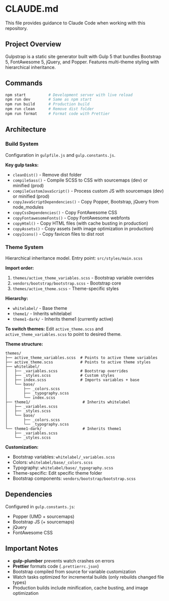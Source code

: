 # CLAUDE.md

This file provides guidance to Claude Code when working with this repository.

## Project Overview

Gulpstrap is a static site generator built with Gulp 5 that bundles Bootstrap 5, FontAwesome 5, jQuery, and Popper. Features multi-theme styling with hierarchical inheritance.

## Commands

```bash
npm start          # Development server with live reload
npm run dev        # Same as npm start
npm run build      # Production build
npm run clean      # Remove dist folder
npm run format     # Format code with Prettier
```

## Architecture

### Build System

Configuration in `gulpfile.js` and `gulp.constants.js`.

**Key gulp tasks:**

- `cleanDist()` - Remove dist folder
- `compileSass()` - Compile SCSS to CSS with sourcemaps (dev) or minified (prod)
- `compileCustomJavaScript()` - Process custom JS with sourcemaps (dev) or minified (prod)
- `copyJavaScriptDependencies()` - Copy Popper, Bootstrap, jQuery from node_modules
- `copyCssDependencies()` - Copy FontAwesome CSS
- `copyFontawesomeFonts()` - Copy FontAwesome webfonts
- `copyHtml()` - Copy HTML files (with cache busting in production)
- `copyAssets()` - Copy assets (with image optimization in production)
- `copyIcons()` - Copy favicon files to dist root

### Theme System

Hierarchical inheritance model. Entry point: `src/styles/main.scss`

**Import order:**

1. `themes/active_theme_variables.scss` - Bootstrap variable overrides
2. `vendors/bootstrap/bootstrap.scss` - Bootstrap core
3. `themes/active_theme.scss` - Theme-specific styles

**Hierarchy:**

- `whitelabel/` - Base theme
- `theme1/` - Inherits whitelabel
- `theme1-dark/` - Inherits theme1 (currently active)

**To switch themes:**
Edit `active_theme.scss` and `active_theme_variables.scss` to point to desired theme.

**Theme structure:**

```
themes/
├── active_theme_variables.scss  # Points to active theme variables
├── active_theme.scss            # Points to active theme styles
├── whitelabel/
│   ├── _variables.scss          # Bootstrap overrides
│   ├── _styles.scss             # Custom styles
│   ├── index.scss               # Imports variables + base
│   └── base/
│       ├── _colors.scss
│       ├── _typography.scss
│       └── index.scss
├── theme1/                       # Inherits whitelabel
│   ├── _variables.scss
│   ├── _styles.scss
│   └── base/
│       ├── _colors.scss
│       └── _typography.scss
└── theme1-dark/                  # Inherits theme1
    ├── _variables.scss
    └── _styles.scss
```

**Customization:**

- Bootstrap variables: `whitelabel/_variables.scss`
- Colors: `whitelabel/base/_colors.scss`
- Typography: `whitelabel/base/_typography.scss`
- Theme-specific: Edit specific theme folder
- Bootstrap components: `vendors/bootstrap/bootstrap.scss`

## Dependencies

Configured in `gulp.constants.js`:

- Popper (UMD + sourcemaps)
- Bootstrap JS (+ sourcemaps)
- jQuery
- FontAwesome CSS

## Important Notes

- **gulp-plumber** prevents watch crashes on errors
- **Prettier** formats code (`.prettierrc.json`)
- Bootstrap compiled from source for variable customization
- Watch tasks optimized for incremental builds (only rebuilds changed file types)
- Production builds include minification, cache busting, and image optimization
